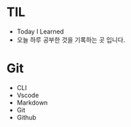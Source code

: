 # TIL

- Today I Learned
- 오늘 하루 공부한 것을 기록하는 곳 입니다.


# Git
- CLI
- Vscode
- Markdown
- Git
- Github